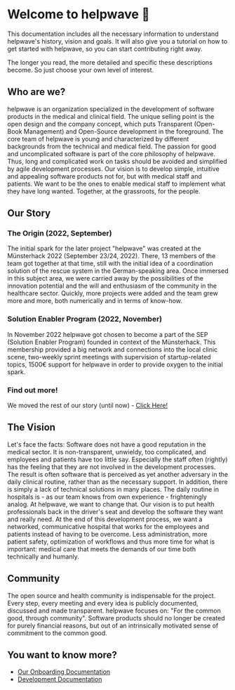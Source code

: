 # Welcome to helpwave 👋

This documentation includes all the necessary information to understand helpwave's history, vision and goals.
It will also give you a tutorial on how to get started with helpwave, so you can start contributing right away.

The longer you read, the more detailed and specific these descriptions become.
So just choose your own level of interest.

## Who are we?
helpwave is an organization specialized in the development of software products in the medical and clinical field. The unique selling point is the open design and the company concept, which puts Transparent (Open-Book Management) and Open-Source development in the foreground. The core team of helpwave is young and characterized by different backgrounds from the technical and medical field. The passion for good and uncomplicated software is part of the core philosophy of helpwave. Thus, long and complicated work on tasks should be avoided and simplified by agile development processes. Our vision is to develop simple, intuitive and appealing software products not for, but with medical staff and patients. We want to be the ones to enable medical staff to implement what they have long wanted. Together, at the grassroots, for the people.

## Our Story

### The Origin (2022, September)
The initial spark for the later project "helpwave" was created at the Münsterhack 2022 (September 23/24, 2022). There, 13 members of the team got together at that time, still with the initial idea of a coordination solution of the rescue system in the German-speaking area. Once immersed in this subject area, we were carried away by the possibilities of the innovation potential and the will and enthusiasm of the community in the healthcare sector. Quickly, more projects were added and the team grew more and more, both numerically and in terms of know-how.  

### Solution Enabler Program (2022, November)
In November 2022 helpwave got chosen to become a part of the SEP (Solution Enabler Program) founded in context of the Münsterhack. This membership provided a big network and connections into the local clinic scene, two-weekly sprint meetings with supervision of startup-related topics, 1500€ support for helpwave in order to provide oxygen to the initial spark.

### Find out more!
We moved the rest of our story (until now) - [Click Here!](story/)

## The Vision
Let's face the facts: Software does not have a good reputation in the medical sector. It is non-transparent, unwieldy, too complicated, and employees and patients have too little say. Especially the staff often (rightly) has the feeling that they are not involved in the development processes. The result is often software that is perceived as yet another adversary in the daily clinical routine, rather than as the necessary support. In addition, there is simply a lack of technical solutions in many places. The daily routine in hospitals is - as our team knows from own experience - frighteningly analog. At helpwave, we want to change that. Our vision is to put health professionals back in the driver's seat and develop the software they want and really need. At the end of this development process, we want a networked, communicative hospital that works for the employees and patients instead of having to be overcome. Less administration, more patient safety, optimization of workflows and thus more time for what is important: medical care that meets the demands of our time both technically and humanly.

## Community
The open source and health community is indispensable for the project. Every step, every meeting and every idea is publicly documented, discussed and made transparent. helpwave focuses on: "For the common good, through community".
Software products should no longer be created for purely financial reasons, but out of an intrinsically motivated sense of commitment to the common good.

## You want to know more?
- [Our Onboarding Documentation](onboarding/)
- [Development Documentation](development/)
